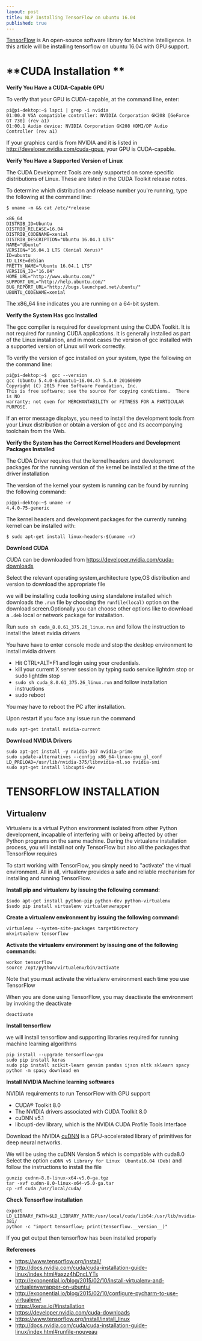 ```yaml
---
layout: post
title: NLP Installing TensorFlow on ubuntu 16.04
published: true
---
```



[TensorFlow](https://www.tensorflow.org/) is An open-source software library for Machine Intelligence.
In this article will be installing tensorflow on ubuntu 16.04 with GPU support.

# **CUDA Installation **


**Verify You Have a CUDA-Capable GPU**

To verify that your GPU is CUDA-capable, at the command line, enter:

```
pi@pi-dektop:~$ lspci | grep -i nvidia
01:00.0 VGA compatible controller: NVIDIA Corporation GK208 [GeForce GT 730] (rev a1)
01:00.1 Audio device: NVIDIA Corporation GK208 HDMI/DP Audio Controller (rev a1)
```

If your graphics card is from NVIDIA and it is listed in http://developer.nvidia.com/cuda-gpus, your GPU is CUDA-capable.

**Verify You Have a Supported Version of Linux**

The CUDA Development Tools are only supported on some specific distributions of Linux. These are listed in the CUDA Toolkit release notes.

To determine which distribution and release number you're running, type the following at the command line:

```
$ uname -m && cat /etc/*release

x86_64
DISTRIB_ID=Ubuntu
DISTRIB_RELEASE=16.04
DISTRIB_CODENAME=xenial
DISTRIB_DESCRIPTION="Ubuntu 16.04.1 LTS"
NAME="Ubuntu"
VERSION="16.04.1 LTS (Xenial Xerus)"
ID=ubuntu
ID_LIKE=debian
PRETTY_NAME="Ubuntu 16.04.1 LTS"
VERSION_ID="16.04"
HOME_URL="http://www.ubuntu.com/"
SUPPORT_URL="http://help.ubuntu.com/"
BUG_REPORT_URL="http://bugs.launchpad.net/ubuntu/"
UBUNTU_CODENAME=xenial
```

The x86_64 line indicates you are running on a 64-bit system.

**Verify the System Has gcc Installed**

The gcc compiler is required for development using the CUDA Toolkit. It is not required for running CUDA applications. It is generally installed as part of the Linux installation, and in most cases the version of gcc installed with a supported version of Linux will work correctly.

To verify the version of gcc installed on your system, type the following on the command line:

```
pi@pi-dektop:~$  gcc --version
gcc (Ubuntu 5.4.0-6ubuntu1~16.04.4) 5.4.0 20160609
Copyright (C) 2015 Free Software Foundation, Inc.
This is free software; see the source for copying conditions.  There is NO
warranty; not even for MERCHANTABILITY or FITNESS FOR A PARTICULAR PURPOSE.
```

If an error message displays, you need to install the development tools from your Linux distribution or obtain a version of gcc and its accompanying toolchain from the Web.

**Verify the System has the Correct Kernel Headers and Development Packages Installed**

The CUDA Driver requires that the kernel headers and development packages for the running version of the kernel be installed at the time of the driver installation

The version of the kernel your system is running can be found by running the following command:

```
pi@pi-dektop:~$ uname -r
4.4.0-75-generic
```

The kernel headers and development packages for the currently running kernel can be installed with:

```
$ sudo apt-get install linux-headers-$(uname -r)
```

**Download CUDA**

CUDA can be downloaded from https://developer.nvidia.com/cuda-downloads

Select the relevant operating system,architecture type,OS distribution and version to download the appropriate file

we will be installing cuda toolking using standalone installed which downloads the `.run` file by choosing the `runfile(local)` option on the download screen.Optionally you can choose other options like to download a `.deb` local or network package for installation.

Run `sudo sh cuda_8.0.61_375.26_linux.run` and follow the instruction to install the latest nvidia drivers

You have have to enter console mode and stop the desktop environment to install nvidia drivers

- Hit CTRL+ALT+F1 and login using your credentials.
- kill your current X server session by typing sudo service lightdm stop or sudo lightdm stop
- `sudo sh cuda_8.0.61_375.26_linux.run` and follow installation instructions
- sudo reboot

You may have to reboot the PC after installation.

Upon restart if you face any issue run the command

```
sudo apt-get install nvidia-current
```

**Download NVIDIA Drivers**


```
sudo apt-get install -y nvidia-367 nvidia-prime
sudo update-alternatives --config x86_64-linux-gnu_gl_conf
LD_PRELOAD=/usr/lib/nvidia-375/libnvidia-ml.so nvidia-smi
sudo apt-get install libcupti-dev
```

# **TENSORFLOW INSTALLATION**

## **Virtualenv**

 Virtualenv is a virtual Python environment isolated from other Python development, incapable of interfering with or being affected by other Python programs on the same machine. During the virtualenv installation process, you will install not only TensorFlow but also all the packages that TensorFlow requires
 
 To start working with TensorFlow, you simply need to "activate" the virtual environment. All in all, virtualenv provides a safe and reliable mechanism for installing and running TensorFlow.
 
 **Install pip and virtualenv by issuing the following command:**
 
 ```
$sudo apt-get install python-pip python-dev python-virtualenv 
 $sudo pip install virtualenv virtualenvwrapper
```

**Create a virtualenv environment by issuing the following command:**

```
virtualenv --system-site-packages targetDirectory 
mkvirtualenv tensorflow
```

**Activate the virtualenv environment by issuing one of the following commands:**

```
workon tensorflow
source /opt/python/virtualenv/bin/activate
```

Note that you must activate the virtualenv environment each time you use TensorFlow

When you are done using TensorFlow, you may deactivate the environment by invoking the deactivate

```
deactivate
```

**Install tensorflow**

we will install tensorflow and supporting libraries required for running machine learning algorithms

```
pip install --upgrade tensorflow-gpu
sudo pip install keras
sudo pip install scikit-learn gensim pandas ijson nltk sklearn spacy
python -m spacy download en

```

**Install NVIDIA Machine learning softwares**

NVIDIA requirements to run TensorFlow with GPU support
- CUDA® Toolkit 8.0
- The NVIDIA drivers associated with CUDA Toolkit 8.0
- cuDNN v5.1
- libcupti-dev library, which is the NVIDIA CUDA Profile Tools Interface

Download the  NVIDIA [cuDNN](https://developer.nvidia.com/rdp/cudnn-download) is a GPU-accelerated library of primitives for deep neural networks.

We will be using the cuDNN Version 5 which is compatible with cuda8.0
Select the option `cuDNN v5 Library for Linux  Ubuntu16.04 (Deb)` and follow the instructions to install the file

```
gunzip cudnn-8.0-linux-x64-v5.0-ga.tgz
tar -xvf cudnn-8.0-linux-x64-v5.0-ga.tar
cp -rf cuda /usr/local/cuda/
```

**Check Tensorflow installation**

```
export LD_LIBRARY_PATH=$LD_LIBRARY_PATH:/usr/local/cuda/lib64:/usr/lib/nvidia-381/
python -c "import tensorflow; print(tensorflow.__version__)"
```

If you get output then tensorflow has been installed properly

**References**

- https://www.tensorflow.org/install/
- http://docs.nvidia.com/cuda/cuda-installation-guide-linux/index.html#axzz4hDncLYTs
- http://exponential.io/blog/2015/02/10/install-virtualenv-and-virtualenvwrapper-on-ubuntu/
- http://exponential.io/blog/2015/02/10/configure-pycharm-to-use-virtualenv/
- https://keras.io/#installation
- https://developer.nvidia.com/cuda-downloads
- https://www.tensorflow.org/install/install_linux
- http://docs.nvidia.com/cuda/cuda-installation-guide-linux/index.html#runfile-nouveau